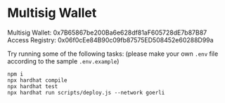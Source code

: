 # Multisig Wallet

Multisig Wallet: 0x7B65867be200Ba6e628df81aF605728dE7b87B87 </br>
Access Registry: 0x06f0cEe84B90c09fb87575ED508452e60288D99a

Try running some of the following tasks: (please make your own `.env` file according to the sample `.env.example`)

```shell
npm i
npx hardhat compile
npx hardhat test
npx hardhat run scripts/deploy.js --network goerli
```
